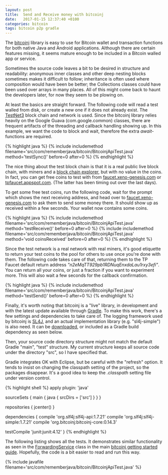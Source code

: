 ```yaml
---
layout: post
title:  Send and Receive money with bitcoinj
date:   2017-01-15 12:37:40 +0100
categories: bitcoin
tags: bitcoin p2p gradle
---
```


The [bitcoinj][bitcoinj] library is easy to use for Bitcoin wallet and transaction functions for both native Java and Android applications. Although there are certain features missing, it seems mature enough to be included in a Bitcoin walled app or service.

Sometimes the source code leaves a bit to be desired in structure and readability: anonymous inner classes and other deep nesting blocks sometimes makes it difficult to follow; inheritance is often used where composition would have been be better; the Collections classes could have been used over arrays in many places. All of this might come back to haunt the developers later, for now they seem to be plowing on.

At least the basics are straight forward. The following code will read a test walled from disk, or create a new one if it does not already exist. The [TestNet3][tn3] block chain and network is used. Since the bitcoinj library relies heavily on the Google Guava (com.google.common) classes, there are frequent artifacts of the threading and callback handling showing up. In this example, we want the code to block and wait, therefore the extra *await*-functions are required.

{% highlight java %}
{% include includemethod filename='src/com/rememberjava/bitcoin/BitcoinjApiTest.java' method='testSync()' before=0  after=0 %}
{% endhighlight %}

The nice thing about the test block chain is that it is a real public live block chain, with miners and a [block chain explorer][explorer], but with no value in the coins. In fact, you can get free coins to test with from [faucet.xeno-genesis.com][fxg] or [tpfaucet.appspot.com][tpf]. (The latter has been timing out over the last days).

To get some free test coins, run the following code, wait for the prompt which shows the next receiving address, and head over to [faucet.xeno-genesis.com][fxg] to ask them to send some money there. It should show up as received within a few seconds. Your wallet now contains some coins.

{% highlight java %}
{% include includemethod filename='src/com/rememberjava/bitcoin/BitcoinjApiTest.java' method='testReceive()' before=0  after=0 %}
{% include includemethod filename='src/com/rememberjava/bitcoin/BitcoinjApiTest.java' method='void coinsReceived' before=0  after=0 %}
{% endhighlight %}

Since the test network is a real network with real miners, it's good etiquette to return your test coins to the pool for others to use once you're done with them. The following code takes care of that, returning them to the TP Faucet default return address *"n2eMqTT929pb1RDNuqEnxdaLau1rxy3efi"*. You can return all your coins, or just a fraction if you want to experiment more. This will also wait a few seconds for the callback confirmation.

{% highlight java %}
{% include includemethod filename='src/com/rememberjava/bitcoin/BitcoinjApiTest.java' method='testSend()' before=0  after=0 %}
{% endhighlight %}

Finally, it's worth noting that bitcoinj is a "live" library, in development and with the latest update available through [Gradle][gradle]. To make this work, there's a few settings and dependencies to take care of. The logging framework used by bitcoinj is [SL4J][sl4j], and an actual implementation library (e.g. "sl4j-simple") is also need. It can be [downloaded][sl4j-down], or included as a Gradle build dependency as seen below.

Then, your source code directory structure might not match the default Gradle "main", "test" structure. My current structure keeps all source code under the directory "src", so I have specified that.

Gradle integrates OK with Eclipse, but be careful with the "refresh" option. It tends to insist on changing the classpath setting of the project, so the packages disappear. It's a good idea to keep the *.classpath* setting file under version control.

{% highlight shell %}
apply plugin: 'java'

sourceSets {
  main {
    java {
      srcDirs = ['src']
    }
  }
}

repositories {
  jcenter()
}

dependencies {
  compile 'org.slf4j:slf4j-api:1.7.21'
  compile 'org.slf4j:slf4j-simple:1.7.21'
  compile 'org.bitcoinj:bitcoinj-core:0.14.3'

  testCompile 'junit:junit:4.12'
}
{% endhighlight %}

The following listing shows all the tests. It demonstrates similar functionality as seen in the [ForwardingService][fs-tut] class in the main [bitcoinj getting started guide][bitcoinj-start]. Hopefully, the code is a bit easier to read and run this way.

{% include javafile filename='src/com/rememberjava/bitcoin/BitcoinjApiTest.java' %}


[bitcoinj]: https://bitcoinj.github.io
[tn3]: https://en.bitcoin.it/wiki/Testnet
[explorer]: https://testnet.blockexplorer.com
[fxg]: http://faucet.xeno-genesis.com
[tpf]: http://tpfaucet.appspot.com
[gradle]: https://gradle.org
[sl4j]: https://www.slf4j.org
[sl4j-down]: https://www.slf4j.org/download.html
[fs-tut]: https://github.com/bitcoinj/bitcoinj/blob/master/examples/src/main/java/org/bitcoinj/examples/ForwardingService.java
[bitcoinj-start]: https://bitcoinj.github.io/getting-started-java
